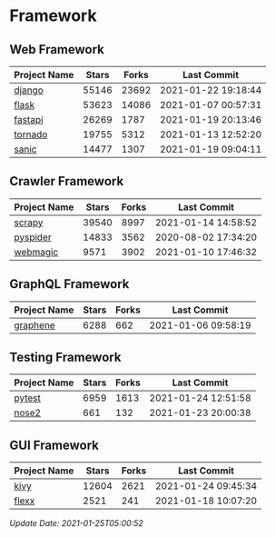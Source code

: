 # Framework

## Web Framework
| Project Name | Stars | Forks | Last Commit |
| ------------ | ----- | ----- | ----------- |
| [django](https://github.com/django/django) | 55146 | 23692 | 2021-01-22 19:18:44 |
| [flask](https://github.com/pallets/flask) | 53623 | 14086 | 2021-01-07 00:57:31 |
| [fastapi](https://github.com/tiangolo/fastapi) | 26269 | 1787 | 2021-01-19 20:13:46 |
| [tornado](https://github.com/tornadoweb/tornado) | 19755 | 5312 | 2021-01-13 12:52:20 |
| [sanic](https://github.com/sanic-org/sanic) | 14477 | 1307 | 2021-01-19 09:04:11 |

## Crawler Framework
| Project Name | Stars | Forks | Last Commit |
| ------------ | ----- | ----- | ----------- |
| [scrapy](https://github.com/scrapy/scrapy) | 39540 | 8997 | 2021-01-14 14:58:52 |
| [pyspider](https://github.com/binux/pyspider) | 14833 | 3562 | 2020-08-02 17:34:20 |
| [webmagic](https://github.com/code4craft/webmagic) | 9571 | 3902 | 2021-01-10 17:46:32 |

## GraphQL Framework
| Project Name | Stars | Forks | Last Commit |
| ------------ | ----- | ----- | ----------- |
| [graphene](https://github.com/graphql-python/graphene) | 6288 | 662 | 2021-01-06 09:58:19 |

## Testing Framework
| Project Name | Stars | Forks | Last Commit |
| ------------ | ----- | ----- | ----------- |
| [pytest](https://github.com/pytest-dev/pytest) | 6959 | 1613 | 2021-01-24 12:51:58 |
| [nose2](https://github.com/nose-devs/nose2) | 661 | 132 | 2021-01-23 20:00:38 |

## GUI Framework
| Project Name | Stars | Forks | Last Commit |
| ------------ | ----- | ----- | ----------- |
| [kivy](https://github.com/kivy/kivy) | 12604 | 2621 | 2021-01-24 09:45:34 |
| [flexx](https://github.com/flexxui/flexx) | 2521 | 241 | 2021-01-18 10:07:20 |

*Update Date: 2021-01-25T05:00:52*